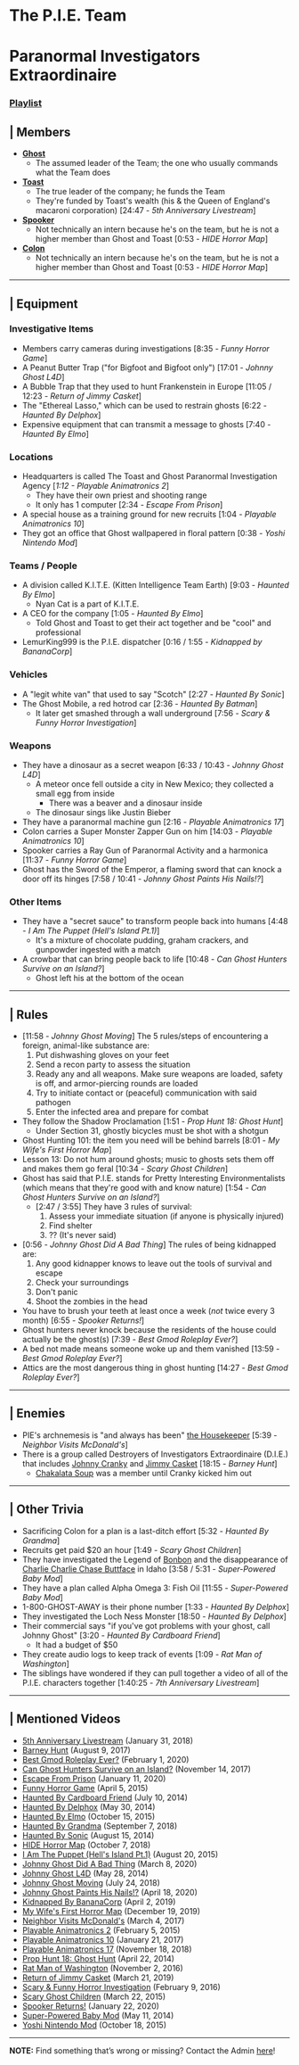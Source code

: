 # The P.I.E. Team
# Paranormal Investigators Extraordinaire
### [Playlist](https://www.youtube.com/playlist?list=PLwljWXtmIKiT-Ikb_wQoVS7-Bb8dDsQdx)


## | Members  
- [**Ghost**](../5.Characters/Johnny_Ghost.md)
    - The assumed leader of the Team; the one who usually commands what the Team does
- [**Toast**](../5.Characters/Johnny_Toast.md)
    - The true leader of the company; he funds the Team
    - They're funded by Toast's wealth \(his & the Queen of England's macaroni corporation) \[24:47 - *5th Anniversary Livestream*]
- [**Spooker**](../5.Characters/Fred_Spooker_Soup.md)
    - Not technically an intern because he's on the team, but he is not a higher member than Ghost and Toast \[0:53 - *HIDE Horror Map*]
- [**Colon**](../5.Characters/Chris_Colon_Ghostie.md)
    - Not technically an intern because he's on the team, but he is not a higher member than Ghost and Toast \[0:53 - *HIDE Horror Map*]

----

## | Equipment
### Investigative Items
- Members carry cameras during investigations \[8:35 - *Funny Horror Game*]
- A Peanut Butter Trap \("for Bigfoot and Bigfoot only") \[17:01 - *Johnny Ghost L4D*]
- A Bubble Trap that they used to hunt Frankenstein in Europe \[11:05 / 12:23 - *Return of Jimmy Casket*]
- The "Ethereal Lasso," which can be used to restrain ghosts \[6:22 - *Haunted By Delphox*]
- Expensive equipment that can transmit a message to ghosts \[7:40 - *Haunted By Elmo*]
### Locations
- Headquarters is called The Toast and Ghost Paranormal Investigation Agency \[*1:12 - Playable Animatronics 2*]
  - They have their own priest and shooting range
  - It only has 1 computer \[2:34 - *Escape From Prison*]
- A special house as a training ground for new recruits \[1:04 - *Playable Animatronics 10*]
- They got an office that Ghost wallpapered in floral pattern \[0:38 - *Yoshi Nintendo Mod*]
### Teams / People
- A division called K.I.T.E. \(Kitten Intelligence Team Earth) \[9:03 - *Haunted By Elmo*]
  - Nyan Cat is a part of K.I.T.E.
- A CEO for the company \[1:05 - *Haunted By Elmo*]
  - Told Ghost and Toast to get their act together and be "cool" and professional
- LemurKing999 is the P.I.E. dispatcher \[0:16 / 1:55 - *Kidnapped by BananaCorp*]
### Vehicles
- A "legit white van" that used to say "Scotch" \[2:27 - *Haunted By Sonic*]
- The Ghost Mobile, a red hotrod car \[2:36 - *Haunted By Batman*]
  - It later get smashed through a wall underground \[7:56 - *Scary & Funny Horror Investigation*]
### Weapons
- They have a dinosaur as a secret weapon \[6:33 / 10:43 - *Johnny Ghost L4D*]
  - A meteor once fell outside a city in New Mexico; they collected a small egg from inside
    - There was a beaver and a dinosaur inside
  - The dinosaur sings like Justin Bieber
- They have a paranormal machine gun \[2:16 - *Playable Animatronics 17*]
- Colon carries a Super Monster Zapper Gun on him \[14:03 - *Playable Animatronics 10*]
- Spooker carries a Ray Gun of Paranormal Activity and a harmonica \[11:37 - *Funny Horror Game*]
- Ghost has the Sword of the Emperor, a flaming sword that can knock a door off its hinges \[7:58 / 10:41 - *Johnny Ghost Paints His Nails!?*]
### Other Items
- They have a "secret sauce" to transform people back into humans \[4:48 - *I Am The Puppet (Hell's Island Pt.1)*]
  - It's a mixture of chocolate pudding, graham crackers, and gunpowder ingested with a match
- A crowbar that can bring people back to life \[10:48 - *Can Ghost Hunters Survive on an Island?*]
  - Ghost left his at the bottom of the ocean

----

## | Rules
- \[11:58 - *Johnny Ghost Moving*] The 5 rules/steps of encountering a foreign, animal-like substance are:
  1. Put dishwashing gloves on your feet
  2. Send a recon party to assess the situation
  3. Ready any and all weapons. Make sure weapons are loaded, safety is off, and armor-piercing rounds are loaded
  4. Try to initiate contact or \(peaceful) communication with said pathogen
  5. Enter the infected area and prepare for combat
- They follow the Shadow Proclamation \[1:51 - *Prop Hunt 18: Ghost Hunt*]
  - Under Section 31, ghostly bicycles must be shot with a shotgun
- Ghost Hunting 101: the item you need will be behind barrels \[8:01 - *My Wife's First Horror Map*]
- Lesson 13: Do not hum around ghosts; music to ghosts sets them off and makes them go feral \[10:34 - *Scary Ghost Children*]
- Ghost has said that P.I.E. stands for Pretty Interesting Environmentalists \(which means that they're good with and know nature) \[1:54 - *Can Ghost Hunters Survive on an Island?*]
  - \[2:47 / 3:55] They have 3 rules of survival:
    1. Assess your immediate situation \(if anyone is physically injured)
    2. Find shelter
    3. ?? \(It's never said)
- \[0:56 - *Johnny Ghost Did A Bad Thing*] The rules of being kidnapped are:
  1. Any good kidnapper knows to leave out the tools of survival and escape
  2. Check your surroundings
  3. Don't panic
  4. Shoot the zombies in the head
- You have to brush your teeth at least once a week \(*not* twice every 3 month) \[6:55 - *Spooker Returns!*]
- Ghost hunters never knock because the residents of the house could actually be the ghost\(s) \[7:39 - *Best Gmod Roleplay Ever?*]
- A bed not made means someone woke up and them vanished \[13:59 - *Best Gmod Roleplay Ever?*]
- Attics are the most dangerous thing in ghost hunting \[14:27 - *Best Gmod Roleplay Ever?*]

----

## | Enemies
- PIE's archnemesis is "and always has been" [the Housekeeper](5.Characters/One-Use_Uncommon.md) \[5:39 - *Neighbor Visits McDonald's*]
- There is a group called Destroyers of Investigators Extraordinaire \(D.I.E.) that includes [Johnny Cranky](5.Characters/One-Use_Uncommon.md) and [Jimmy Casket](5.Characters/Jimmy_Casket.md) \[18:15 - *Barney Hunt*]
  - [Chakalata Soup](5.Characters/Chakalata_Soup.md) was a member until Cranky kicked him out

----

## | Other Trivia
- Sacrificing Colon for a plan is a last-ditch effort \[5:32 - *Haunted By Grandma*]
- Recruits get paid $20 an hour \[1:49 - *Scary Ghost Children*]
- They have investigated the Legend of [Bonbon](../5.Characters/One-Use_Uncommon.md) and the disappearance of [Charlie Charlie Chase Buttface](../5.Characters/One-Use_Uncommon.md) in Idaho \[3:58 / 5:31 - *Super-Powered Baby Mod*]
- They have a plan called Alpha Omega 3: Fish Oil \[11:55 - *Super-Powered Baby Mod*]
- 1-800-GHOST-AWAY is their phone number \[1:33 - *Haunted By Delphox*]
- They investigated the Loch Ness Monster \[18:50 - *Haunted By Delphox*]
- Their commercial says "if you've got problems with your ghost, call Johnny Ghost" \[3:20 - *Haunted By Cardboard Friend*]
  - It had a budget of $50
- They create audio logs to keep track of events \[1:09 - *Rat Man of Washington*]
- The siblings have wondered if they can pull together a video of all of the P.I.E. characters together \[1:40:25 - *7th Anniversary Livestream*]

----

## | Mentioned Videos
- [5th Anniversary Livestream](https://youtu.be/6AHnicY1Iq4) \(January 31, 2018)
- [Barney Hunt](https://youtu.be/Zp4_x_GDMjE) \(August 9, 2017)
- [Best Gmod Roleplay Ever?](https://youtu.be/s3945GoKnO0) \(February 1, 2020)
- [Can Ghost Hunters Survive on an Island?](https://youtu.be/xW4E8DGLAbM) \(November 14, 2017)
- [Escape From Prison](https://youtu.be/nmONeaPY6do) \(January 11, 2020)
- [Funny Horror Game](https://youtu.be/W_p-t0KtS3U) \(April 5, 2015)
- [Haunted By Cardboard Friend](https://youtu.be/jG3Iarj08BQ) \(July 10, 2014)
- [Haunted By Delphox](https://youtu.be/gVmjfDiJ184) \(May 30, 2014)
- [Haunted By Elmo](https://youtu.be/h0_eE9JnLi0) \(October 15, 2015)
- [Haunted By Grandma](https://youtu.be/yMRGseByyCU) \(September 7, 2018)
- [Haunted By Sonic](https://youtu.be/VHp98-xtHlw) \(August 15, 2014)
- [HIDE Horror Map](https://youtu.be/XV7ZJMx2_tQ) \(October 7, 2018)
- [I Am The Puppet (Hell's Island Pt.1)](https://youtu.be/NuONWZ-LDQ0) \(August 20, 2015)
- [Johnny Ghost Did A Bad Thing](https://youtu.be/e94uIredEVM) \(March 8, 2020)
- [Johnny Ghost L4D](https://youtu.be/u4msj3CN7yI) \(May 28, 2014)
- [Johnny Ghost Moving](https://youtu.be/hf04_xQdqfQ) \(July 24, 2018)
- [Johnny Ghost Paints His Nails!?](https://youtu.be/7YI9Gj5K2qg) \(April 18, 2020)
- [Kidnapped By BananaCorp](https://youtu.be/wt_kHMmAnTQ) \(April 2, 2019)
- [My Wife's First Horror Map](https://youtu.be/g46Bkr77ZOY) \(December 19, 2019)
- [Neighbor Visits McDonald's](https://youtu.be/hviiaU4UmZA) \(March 4, 2017)
- [Playable Animatronics 2](https://youtu.be/_tv07JJ0HE8) \(February 5, 2015)
- [Playable Animatronics 10](https://youtu.be/2qdDjiasqEc) \(January 21, 2017)
- [Playable Animatronics 17](https://youtu.be/mkyVjLCmh8w) \(November 18, 2018)
- [Prop Hunt 18: Ghost Hunt](https://youtu.be/2yVe4fe8lRw) \(April 22, 2014)
- [Rat Man of Washington](https://youtu.be/DYH4xQ-U0gE) \(November 2, 2016)
- [Return of Jimmy Casket](https://youtu.be/Twja4LFhVaU) \(March 21, 2019)
- [Scary & Funny Horror Investigation](https://youtu.be/DPolPvjBouo) \(February 9, 2016)
- [Scary Ghost Children](https://youtu.be/mUAbzwh5m6U) \(March 22, 2015)
- [Spooker Returns!](https://youtu.be/B5SIUxDgLIA) \(January 22, 2020)
- [Super-Powered Baby Mod](https://youtu.be/jWXZO7cAe3o) \(May 11, 2014)
- [Yoshi Nintendo Mod](https://youtu.be/ptihpSu4vcY) \(October 18, 2015)

----

**NOTE:** Find something that’s wrong or missing? Contact the Admin [here](../chapter_2.md)!